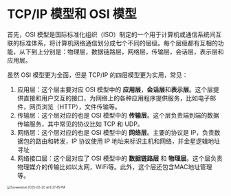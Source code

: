 # TCP/IP 模型和 OSI 模型

首先，OSI 模型是国际标准化组织（ISO）制定的一个用于计算机或通信系统间互联的标准体系，将计算机网络通信划分成**七**个不同的层级。每个层级都有互相的功能，从下到上分别是：物理层，数据链路层，网络层，传输层，会话层，表示层和应用层。

虽然 OSI 模型更为全面，但是 TCP/IP 的四层模型更为实用，常见：

1. 应用层：这个层主要对应 OSI 模型中的 **应用层**，**会话层**和**表示层**。这个层提供直接和用户交互的接口，为网络上的各种应用程序提供服务，比如电子邮件，网页浏览（HTTP），文件传输等。
2. 传输层：这个层对应的也是 OSI 模型中的 **传输层**。这个层负责端到端的数据传输服务，其中常见的协议比如 TCP 和 UDP。
3. 网络层：这个层对应的也是 OSI 模型中的 **网络层**。主要的协议是 IP，负责数据包的路由和转发，IP 协议使用 IP 地址来标识主机和网络，并金星逻辑地址寻址
4. 网络接口层：这个层对应了 OSI 模型中的 **数据链路层** 和 **物理层**。这个层负责物理媒介的传输比如以太网，WiFi等。此外，这个层还包含MAC地址管理等。



<img src="/Users/lujiema/Documents/typora-user-images/Screenshot 2025-02-20 at 6.27.45 PM.png" alt="Screenshot 2025-02-20 at 6.27.45 PM" style="zoom:50%;" />



